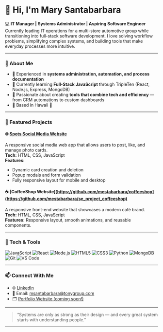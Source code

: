 # 👋 Hi, I'm Mary Santabarbara  

💻 **IT Manager | Systems Administrator | Aspiring Software Engineer**  
Currently leading IT operations for a multi-store automotive group while transitioning into full-stack software development. I love solving workflow problems, simplifying complex systems, and building tools that make everyday processes more intuitive.  

---

### 🚀 About Me  
- 🔧 Experienced in **systems administration, automation, and process documentation**  
- 🌱 Currently learning **Full-Stack JavaScript** through TripleTen (React, Node.js, Express, MongoDB)  
- 🧠 Passionate about creating **tools that combine tech and efficiency** — from CRM automations to custom dashboards  
- 🏡 Based in Hawaii 🌺  

---

### 🧩 Featured Projects  

#### 🌐 [Spots Social Media Website](https://mestabarbara.github.io/se_project_spots/index.html)
A responsive social media web app that allows users to post, like, and manage photo cards.  
**Tech:** HTML, CSS, JavaScript  
**Features:**  
- Dynamic card creation and deletion  
- Popup modals and form validation  
- Fully responsive layout for mobile and desktop  

#### ☕ [CoffeeShop Website](https://github.com/mestabarbara/coffeeshop](https://github.com/mestabarbara/se_project_coffeeshop)
A responsive front-end website that showcases a modern café brand.  
**Tech:** HTML, CSS, JavaScript  
**Features:** Responsive layout, smooth animations, and reusable components.  

---

### 🧰 Tech & Tools  
![JavaScript](https://img.shields.io/badge/JavaScript-F7DF1E?style=for-the-badge&logo=javascript&logoColor=000)  ![React](https://img.shields.io/badge/React-61DAFB?style=for-the-badge&logo=react&logoColor=000)  ![Node.js](https://img.shields.io/badge/Node.js-339933?style=for-the-badge&logo=node.js&logoColor=fff)  ![HTML5](https://img.shields.io/badge/HTML5-E34F26?style=for-the-badge&logo=html5&logoColor=fff)  ![CSS3](https://img.shields.io/badge/CSS3-1572B6?style=for-the-badge&logo=css3&logoColor=fff)  ![Python](https://img.shields.io/badge/Python-3776AB?style=for-the-badge&logo=python&logoColor=fff)  ![MongoDB](https://img.shields.io/badge/MongoDB-4EA94B?style=for-the-badge&logo=mongodb&logoColor=fff)  ![Git](https://img.shields.io/badge/Git-F05032?style=for-the-badge&logo=git&logoColor=fff)  ![VS Code](https://img.shields.io/badge/VS_Code-007ACC?style=for-the-badge&logo=visualstudiocode&logoColor=fff)  

---

### 📫 Connect With Me  
- 🌐 [LinkedIn](https://linkedin.com/in/marysantabarbara)  
- 📧 Email: [msantabarbara@tonygroup.com](mailto:msantabarbara@tonygroup.com)  
- 🗂️ [Portfolio Website (coming soon!)](https://github.com/mestabarbara)  

---

> “Systems are only as strong as their design — and every great system starts with understanding people.”

---
